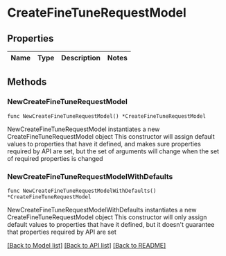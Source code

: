 # CreateFineTuneRequestModel

## Properties

Name | Type | Description | Notes
------------ | ------------- | ------------- | -------------

## Methods

### NewCreateFineTuneRequestModel

`func NewCreateFineTuneRequestModel() *CreateFineTuneRequestModel`

NewCreateFineTuneRequestModel instantiates a new CreateFineTuneRequestModel object
This constructor will assign default values to properties that have it defined,
and makes sure properties required by API are set, but the set of arguments
will change when the set of required properties is changed

### NewCreateFineTuneRequestModelWithDefaults

`func NewCreateFineTuneRequestModelWithDefaults() *CreateFineTuneRequestModel`

NewCreateFineTuneRequestModelWithDefaults instantiates a new CreateFineTuneRequestModel object
This constructor will only assign default values to properties that have it defined,
but it doesn't guarantee that properties required by API are set


[[Back to Model list]](../README.md#documentation-for-models) [[Back to API list]](../README.md#documentation-for-api-endpoints) [[Back to README]](../README.md)


